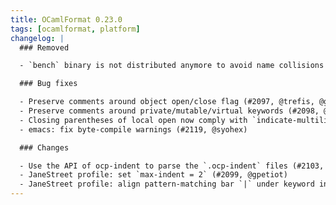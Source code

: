 ```yaml
---
title: OCamlFormat 0.23.0
tags: [ocamlformat, platform]
changelog: |
  ### Removed

  - `bench` binary is not distributed anymore to avoid name collisions (#2104, @gpetiot)

  ### Bug fixes

  - Preserve comments around object open/close flag (#2097, @trefis, @gpetiot)
  - Preserve comments around private/mutable/virtual keywords (#2098, @trefis, @gpetiot)
  - Closing parentheses of local open now comply with `indicate-multiline-delimiters` (#2116, @gpetiot)
  - emacs: fix byte-compile warnings (#2119, @syohex)

  ### Changes

  - Use the API of ocp-indent to parse the `.ocp-indent` files (#2103, @gpetiot)
  - JaneStreet profile: set `max-indent = 2` (#2099, @gpetiot)
  - JaneStreet profile: align pattern-matching bar `|` under keyword instead of parenthesis (#2102, @gpetiot)
---
```


